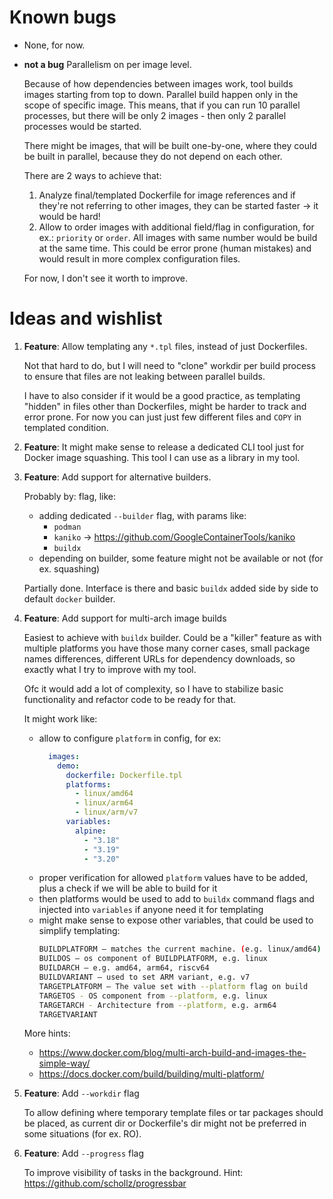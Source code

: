 Known bugs
==========

- None, for now.
- **not a bug** Parallelism on per image level.

  Because of how dependencies between images work, tool builds images starting from top to down. Parallel build happen only in the scope of specific image. This means, that if you can run 10 parallel processes, but there will be only 2 images - then only 2 parallel processes would be started.

  There might be images, that will be built one-by-one, where they could be built in parallel, because they do not depend on each other.

  There are 2 ways to achieve that:
  1. Analyze final/templated Dockerfile for image references and if they're not referring to other images, they can be started faster -> it would be hard!
  2. Allow to order images with additional field/flag in configuration, for ex.: `priority` or `order`. All images with same number would be build at the same time. This could be error prone (human mistakes) and would result in more complex configuration files.

  For now, I don't see it worth to improve.


Ideas and wishlist
==================

1.  **Feature**: Allow templating any `*.tpl` files, instead of just Dockerfiles.

    Not that hard to do, but I will need to "clone" workdir per build process to ensure that files are not leaking between parallel builds.

    I have to also consider if it would be a good practice, as templating "hidden" in files other than Dockerfiles, might be harder to track and error prone. For now you can just just few different files and `COPY` in templated condition.

2.  **Feature**: It might make sense to release a dedicated CLI tool just for Docker image squashing. This tool I can use as a library in my tool.

3.  **Feature**: Add support for alternative builders.

    Probably by:  flag, like:
    - adding dedicated `--builder` flag, with params like:
        - `podman`
        - `kaniko` -> https://github.com/GoogleContainerTools/kaniko
        - `buildx`
    - depending on builder, some feature might not be available or not (for ex. squashing)

    Partially done. Interface is there and basic `buildx` added side by side to default `docker` builder.

5.  **Feature**: Add support for multi-arch image builds

    Easiest to achieve with `buildx` builder. Could be a "killer" feature as with multiple platforms you have those many corner cases, small package names differences, different URLs for dependency downloads, so exactly what I try to improve with my tool.

    Ofc it would add a lot of complexity, so I have to stabilize basic functionality and refactor code to be ready for that.

    It might work like:

    - allow to configure `platform` in config, for ex:
      ```yaml
        images:
          demo:
            dockerfile: Dockerfile.tpl
            platforms:
              - linux/amd64
              - linux/arm64
              - linux/arm/v7
            variables:
              alpine:
                - "3.18"
                - "3.19"
                - "3.20"
      ```
    - proper verification for allowed `platform` values have to be added, plus a check if we will be able to build for it
    - then platforms would be used to add to `buildx` command flags and injected into `variables` if anyone need it for templating
    - might make sense to expose other variables, that could be used to simplify templating:
      ```bash
      BUILDPLATFORM — matches the current machine. (e.g. linux/amd64)
      BUILDOS — os component of BUILDPLATFORM, e.g. linux
      BUILDARCH — e.g. amd64, arm64, riscv64
      BUILDVARIANT — used to set ARM variant, e.g. v7
      TARGETPLATFORM — The value set with --platform flag on build
      TARGETOS - OS component from --platform, e.g. linux
      TARGETARCH - Architecture from --platform, e.g. arm64
      TARGETVARIANT
      ```

    More hints:
    - https://www.docker.com/blog/multi-arch-build-and-images-the-simple-way/
    - https://docs.docker.com/build/building/multi-platform/

9.  **Feature**: Add `--workdir` flag

    To allow defining where temporary template files or tar packages should be placed, as current dir or Dockerfile's dir might not be preferred in some situations (for ex. RO).

10. **Feature**: Add `--progress` flag

    To improve visibility of tasks in the background.
    Hint: https://github.com/schollz/progressbar
